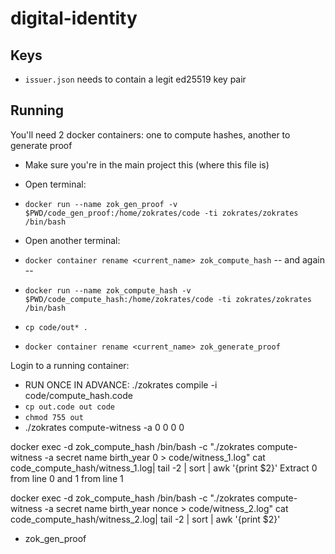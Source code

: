 # digital-identity

## Keys

* `issuer.json` needs to contain a legit ed25519 key pair


## Running
You'll need 2 docker containers: one to compute hashes, another to generate proof

* Make sure you're in the main project this (where this file is)
* Open terminal:
* `docker run --name zok_gen_proof -v $PWD/code_gen_proof:/home/zokrates/code -ti zokrates/zokrates /bin/bash`


* Open another terminal:
* `docker container rename <current_name> zok_compute_hash`
-- and again --
* `docker run --name zok_compute_hash -v $PWD/code_compute_hash:/home/zokrates/code -ti zokrates/zokrates /bin/bash`
* `cp code/out* .`

* `docker container rename <current_name> zok_generate_proof`

Login to a running container:
* RUN ONCE IN ADVANCE: ./zokrates compile -i code/compute_hash.code
* `cp out.code out code` 
* `chmod 755 out`
* ./zokrates compute-witness -a 0 0 0 0




docker exec -d zok_compute_hash /bin/bash -c "./zokrates compute-witness -a secret name birth_year 0 > code/witness_1.log"
cat code_compute_hash/witness_1.log| tail -2 | sort | awk '{print $2}'
Extract 0 from line 0 and 1 from line 1

docker exec -d zok_compute_hash /bin/bash -c "./zokrates compute-witness -a secret name birth_year nonce > code/witness_2.log"
cat code_compute_hash/witness_2.log| tail -2 | sort | awk '{print $2}'

* zok_gen_proof
